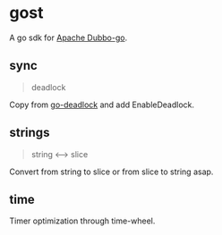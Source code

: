 # gost

A go sdk for [Apache Dubbo-go](github.com/apache/dubbo-go).

## sync

> deadlock

Copy from [go-deadlock](https://github.com/sasha-s/go-deadlock) and add EnableDeadlock.

## strings

> string <--> slice

Convert from string to slice or from slice to string asap.

## time

Timer optimization through time-wheel.

